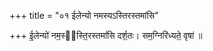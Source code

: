 +++
title = "०१ ईलेन्यो नमस्यऽस्तिरस्तमांसि"

+++
ई॒लेन्यो॑ नम॒स्य᳡स्ति॒रस्तमां॑सि दर्श॒तः। सम॒ग्निरि॑ध्यते॒ वृषा॑ ॥